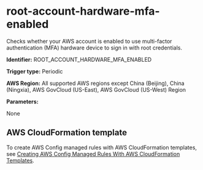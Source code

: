 # root\-account\-hardware\-mfa\-enabled<a name="root-account-hardware-mfa-enabled"></a>

Checks whether your AWS account is enabled to use multi\-factor authentication \(MFA\) hardware device to sign in with root credentials\. 

**Identifier:** ROOT\_ACCOUNT\_HARDWARE\_MFA\_ENABLED

**Trigger type:** Periodic

**AWS Region:** All supported AWS regions except China \(Beijing\), China \(Ningxia\), AWS GovCloud \(US\-East\), AWS GovCloud \(US\-West\) Region

**Parameters:**

None  

## AWS CloudFormation template<a name="w26aac11c31c17b7d287c15"></a>

To create AWS Config managed rules with AWS CloudFormation templates, see [Creating AWS Config Managed Rules With AWS CloudFormation Templates](aws-config-managed-rules-cloudformation-templates.md)\.